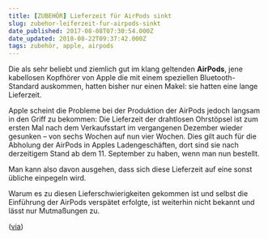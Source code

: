 ```yaml
---
title: [ZUBEHÖR] Lieferzeit für AirPods sinkt
slug: zubehor-leiferzeit-fur-airpods-sinkt
date_published: 2017-08-08T07:30:54.000Z
date_updated: 2018-08-22T09:37:42.000Z
tags: zubehör, apple, airpods
---
```


Die als sehr beliebt und ziemlich gut im klang geltenden **AirPods**, jene kabellosen Kopfhörer von Apple die mit einem speziellen Bluetooth-Standard auskommen, hatten bisher nur einen Makel: sie hatten eine lange Lieferzeit. 

Apple scheint die Probleme bei der Produktion der AirPods jedoch langsam in den Griff zu bekommen: Die Lieferzeit der drahtlosen Ohrstöpsel ist zum ersten Mal nach dem Verkaufsstart im vergangenen Dezember wieder gesunken – von sechs Wochen auf nun vier Wochen. Dies gilt auch für die Abholung der AirPods in Apples Ladengeschäften, dort sind sie nach derzeitigem Stand ab dem 11. September zu haben, wenn man nun bestellt.

Man kann also davon ausgehen, dass sich diese Lieferzeit auf eine sonst übliche einpegeln wird.

Warum es zu diesen Lieferschwierigkeiten gekommen ist und selbst die Einführung der AirPods verspätet erfolgte, ist weiterhin nicht bekannt und lässt nur Mutmaßungen zu.

([via](https://www.heise.de/mac-and-i/meldung/AirPods-Lange-Lieferzeit-sinkt-erstmals-3794646.html))

